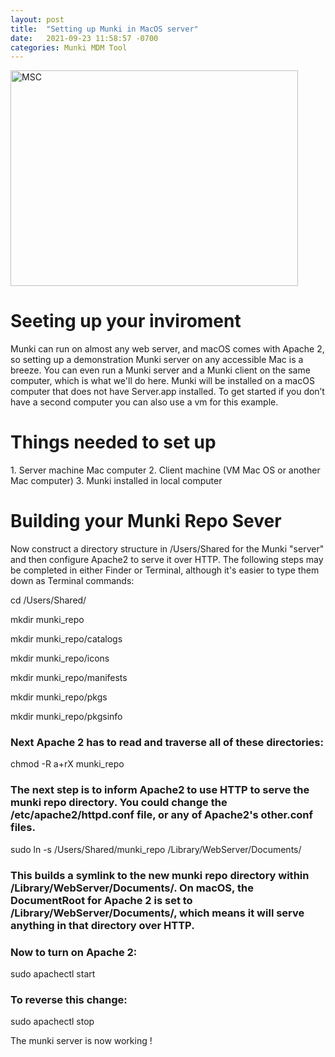 ```yaml
---
layout: post
title:  "Setting up Munki in MacOS server"
date:   2021-09-23 11:58:57 -0700
categories: Munki MDM Tool
---
```


<img src="https://raw.githubusercontent.com/wiki/munki/munki/images/managed_software_center.png" alt="MSC" width="460" height="345">



<h1>Seeting up your inviroment</h1>
Munki can run on almost any web server, and macOS comes with Apache 2, so setting up a demonstration Munki server on any accessible Mac is a breeze. You can even run a Munki server and a Munki client on the same computer, which is what we'll do here. Munki will be installed on a macOS computer that does not have Server.app installed. To get started if you don’t have a second computer you can also use a vm for this example. 

<h1>Things needed to set up</h1>
1. Server machine Mac computer
2. Client machine (VM Mac OS or another Mac computer)
3. Munki installed in local computer

<h1>Building your Munki Repo Sever</h1>
Now construct a directory structure in /Users/Shared for the Munki "server" and then configure Apache2 to serve it over HTTP. The following steps may be completed in either Finder or Terminal, although it's easier to type them down as Terminal commands:

<p>cd /Users/Shared/</p>
<p>mkdir munki_repo</p>
<p>mkdir munki_repo/catalogs</p>
<p>mkdir munki_repo/icons</p>
<p>mkdir munki_repo/manifests</p>
<p>mkdir munki_repo/pkgs</p>
<p>mkdir munki_repo/pkgsinfo</p>

<h3>Next Apache 2 has to read and traverse all of these directories:</h3>
chmod -R a+rX munki_repo

<h3>The next step is to inform Apache2 to use HTTP to serve the munki repo directory. You could change the /etc/apache2/httpd.conf file, or any of Apache2's other.conf files.</h3>

sudo ln -s /Users/Shared/munki_repo /Library/WebServer/Documents/

<h3>This builds a symlink to the new munki repo directory within /Library/WebServer/Documents/. On macOS, the DocumentRoot for Apache 2 is set to /Library/WebServer/Documents/, which means it will serve anything in that directory over HTTP.</h3>

<h3>Now to turn on Apache 2:</h3>
sudo apachectl start

<h3>To reverse this change: </h3>
sudo apachectl stop

The munki server is now working !


